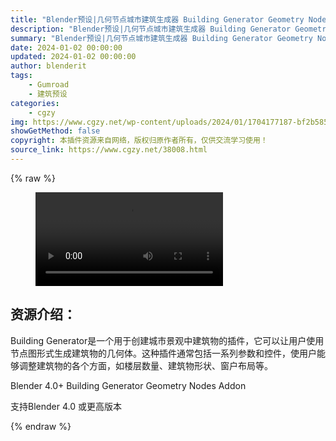 ```yaml
---
title: "Blender预设|几何节点城市建筑生成器 Building Generator Geometry Nodes"
description: "Blender预设|几何节点城市建筑生成器 Building Generator Geometry Nodes"
summary: "Blender预设|几何节点城市建筑生成器 Building Generator Geometry Nodes"
date: 2024-01-02 00:00:00
updated: 2024-01-02 00:00:00
author: blenderit
tags: 
    - Gumroad
    - 建筑预设
categories:
    - cgzy
img: https://www.cgzy.net/wp-content/uploads/2024/01/1704177187-bf2b585aaeb7a04.webp
showGetMethod: false
copyright: 本插件资源来自网络，版权归原作者所有，仅供交流学习使用！
source_link: https://www.cgzy.net/38008.html
---
```


{% raw %}
<figure class="wp-block-video aligncenter"><video controls src="http://cloud.video.taobao.com/play/u/null/p/1/e/6/t/1/444516873833.mp4"></video></figure><div class="wp-block-pandastudio-title"><div class="title_style_01"><h2 id="h2-0">资源介绍：</h2></div></div><p class="is-style-text-indent-2em">Building Generator是一个用于创建城市景观中建筑物的插件，它可以让用户使用节点图形式生成建筑物的几何体。这种插件通常包括一系列参数和控件，使用户能够调整建筑物的各个方面，如楼层数量、建筑物形状、窗户布局等。</p><p>Blender 4.0+ Building Generator Geometry Nodes Addon</p><div class="wp-block-pandastudio-tips"><div class="tip success "><p>支持Blender 4.0 或更高版本</p>
</div></div>
<div style="display: none">cgzy</div>
{% endraw %}